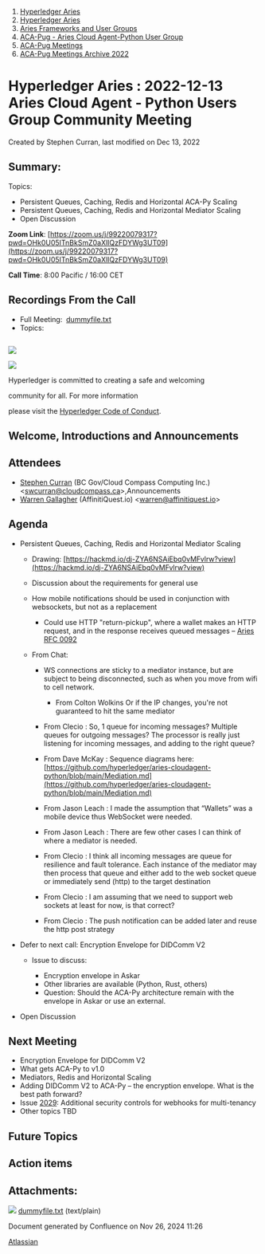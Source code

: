 1. [Hyperledger Aries](index.html)
2. [Hyperledger Aries](Hyperledger-Aries_18481154.html)
3. [Aries Frameworks and User Groups](Aries-Frameworks-and-User-Groups_18481290.html)
4. [ACA-Pug - Aries Cloud Agent-Python User Group](ACA-Pug---Aries-Cloud-Agent-Python-User-Group_18484248.html)
5. [ACA-Pug Meetings](ACA-Pug-Meetings_18484272.html)
6. [ACA-Pug Meetings Archive 2022](ACA-Pug-Meetings-Archive-2022_18515844.html)

# Hyperledger Aries : 2022-12-13 Aries Cloud Agent - Python Users Group Community Meeting

Created by Stephen Curran, last modified on Dec 13, 2022

## Summary:

Topics:

- Persistent Queues, Caching, Redis and Horizontal ACA-Py Scaling
- Persistent Queues, Caching, Redis and Horizontal Mediator Scaling
- Open Discussion

**Zoom Link**: [https://zoom.us/j/99220079317?pwd=OHk0U05ITnBkSmZ0aXlIQzFDYWg3UT09](https://zoom.us/j/99220079317?pwd=OHk0U05ITnBkSmZ0aXlIQzFDYWg3UT09)

**Call Time**: 8:00 Pacific / 16:00 CET

## Recordings From the Call

- Full Meeting:  [dummyfile.txt](#)
- Topics:

```

```

![](https://wiki.hyperledger.org/download/attachments/29034696/Antitrustnotice.png?version=1&modificationDate=1581695654000&api=v2)

![](https://wiki.hyperledger.org/download/attachments/2392771/welcome.png?version=2&modificationDate=1572450107000&api=v2)

Hyperledger is committed to creating a safe and welcoming

community for all. For more information

please visit the [Hyperledger Code of Conduct](https://lf-hyperledger.atlassian.net/wiki/display/HYP/Hyperledger+Code+of+Conduct).

## Welcome, Introductions and Announcements

## Attendees

- [Stephen Curran](https://lf-hyperledger.atlassian.net/wiki/people/557058:d676f135-ecd6-465b-b7eb-f87976bf4569?ref=confluence) (BC Gov/Cloud Compass Computing Inc.) &lt;swcurran@cloudcompass.ca&gt;,Announcements
- [Warren Gallagher](https://lf-hyperledger.atlassian.net/wiki/people/557058:98b910cc-1131-4987-bc79-b6c4681c64ab?ref=confluence) (AffinitiQuest.io) &lt;warren@affinitiquest.io&gt;

## Agenda

- Persistent Queues, Caching, Redis and Horizontal Mediator Scaling
  
  - Drawing: [https://hackmd.io/dj-ZYA6NSAiEbq0vMFvlrw?view](https://hackmd.io/dj-ZYA6NSAiEbq0vMFvlrw?view)
  - Discussion about the requirements for general use
  - How mobile notifications should be used in conjunction with websockets, but not as a replacement
    
    - Could use HTTP "return-pickup", where a wallet makes an HTTP request, and in the response receives queued messages – [Aries RFC 0092](https://github.com/hyperledger/aries-rfcs/tree/main/features/0092-transport-return-route)
  - From Chat:
    
    - WS connections are sticky to a mediator instance, but are subject to being disconnected, such as when you move from wifi to cell network.
      
      - From Colton Wolkins Or if the IP changes, you're not guaranteed to hit the same mediator
    - From Clecio : So, 1 queue for incoming messages? Multiple queues for outgoing messages? The processor is really just listening for incoming messages, and adding to the right queue?
    - From Dave McKay : Sequence diagrams here:[https://github.com/hyperledger/aries-cloudagent-python/blob/main/Mediation.md](https://github.com/hyperledger/aries-cloudagent-python/blob/main/Mediation.md)
    - From Jason Leach : I made the assumption that “Wallets” was a mobile device thus WebSocket were needed.
    - From Jason Leach : There are few other cases I can think of where a mediator is needed.
    - From Clecio : I think all incoming messages are queue for resilience and fault tolerance. Each instance of the mediator may then process that queue and either add to the web socket queue or immediately send (http) to the target destination
    - From Clecio : I am assuming that we need to support web sockets at least for now, is that correct?
    - From Clecio : The push notification can be added later and reuse the http post strategy
- Defer to next call: Encryption Envelope for DIDComm V2
  
  - Issue to discuss: 
    
    - Encryption envelope in Askar
    - Other libraries are available (Python, Rust, others)
    - Question: Should the ACA-Py architecture remain with the envelope in Askar or use an external.
- Open Discussion

## Next Meeting

- Encryption Envelope for DIDComm V2
- What gets ACA-Py to v1.0
- Mediators, Redis and Horizontal Scaling
- Adding DIDComm V2 to ACA-Py – the encryption envelope. What is the best path forward?
- Issue [2029](https://github.com/hyperledger/aries-cloudagent-python/issues/2029): Additional security controls for webhooks for multi-tenancy
- Other topics TBD

## Future Topics

## Action items

## Attachments:

![](images/icons/bullet_blue.gif) [dummyfile.txt](attachments/18500484/18517164.txt) (text/plain)

Document generated by Confluence on Nov 26, 2024 11:26

[Atlassian](http://www.atlassian.com/)
